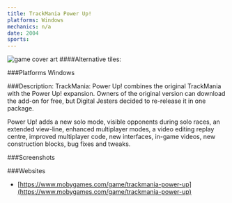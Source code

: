 ```yaml
---
title: TrackMania Power Up!
platforms: Windows
mechanics: n/a
date: 2004  
sports: 
---
```

![game cover art](https://www.mobygames.com/images/covers/s/121207-trackmania-power-up-windows-front-cover.jpg "Logo")
####Alternative tiles:

###Platforms
Windows

###Description: 
TrackMania: Power Up! combines the original TrackMania with the Power Up! expansion. Owners of the original version can download the add-on for free, but Digital Jesters decided to re-release it in one package.

Power Up! adds a new solo mode, visible opponents during solo races, an extended view-line, enhanced multiplayer modes, a video editing replay centre, improved multiplayer code, new interfaces, in-game videos, new construction blocks, bug fixes and tweaks.


###Screenshots

###Websites
* [https://www.mobygames.com/game/trackmania-power-up](https://www.mobygames.com/game/trackmania-power-up)